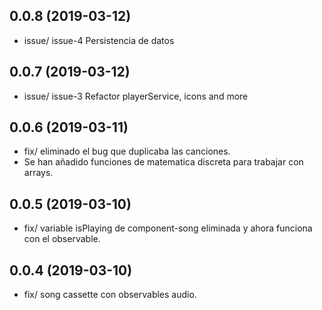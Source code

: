 ## 0.0.8 (2019-03-12)

* issue/ issue-4 Persistencia de datos

## 0.0.7 (2019-03-12)

* issue/ issue-3 Refactor playerService, icons and more

## 0.0.6 (2019-03-11)

* fix/ eliminado el bug que duplicaba las canciones.
* Se han añadido funciones de matematica discreta para trabajar con arrays.

## 0.0.5 (2019-03-10)

* fix/ variable isPlaying de component-song eliminada y ahora funciona con el observable.

## 0.0.4 (2019-03-10)

* fix/ song cassette con observables audio.
